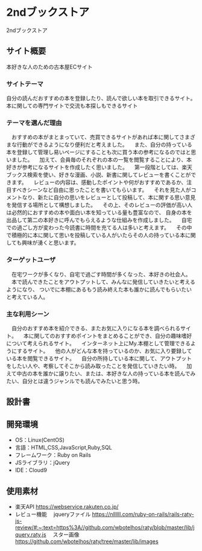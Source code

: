 # 2ndブックストア
2ndブックストア

## サイト概要
本好きな人のための古本屋ECサイト
### サイトテーマ
自分の読んだおすすめの本を登録したり、読んで欲しい本を取引できるサイト。
本に関しての専門サイトで交流も本探しもできるサイト


### テーマを選んだ理由
　おすすめの本がまとまっていて、売買できるサイトがあれば本に関してさまざまな行動ができるようになり便利だと考えました。
　また、自分の持っている本を登録して管理し易いページにすることも次に買う本の参考になるのではと思いました。
　加えて、会員毎のそれぞれの本の一覧を閲覧することにより、本好きが参考になるサイトを作成したく思いました。
　第一段階としては、楽天ブックス検索を使い、好きな漫画、小説、新書に関してレビューを書くことができます。
　レビューの内容は、感動したポイントや何がおすすめであるか、注目すべきシーンなど自由に思ったことを書いてもらいます。
　それを見た人がコメントなり、新たに自分の思いをレビューとして投稿して、本に関する思い意見を発信する場所として構想しました。
　その上、そのレビューの評価が高い人は必然的におすすめの本や面白い本を知っている量も豊富なので、
自身の本を出品して第二の本好きに呼んでもらえるような仕組みを作成しました。
　自宅での過ごし方が変わった今読書に時間を充てる人は多いと考えます。
　その中で積極的に本に関して思いを投稿している人がいたらその人の持っている本に関しても興味が湧くと思います。


### ターゲットユーザ
　在宅ワークが多くなり、自宅で過ごす時間が多くなった、本好きの社会人。
　本で読んできたことをアウトプットして、みんなに発信していきたいと考えるようになり、
ついでに本棚にあるもう読み終えた本も誰かに読んでもらいたいと考えている人。


### 主な利用シーン
　自分のおすすめ本を紹介できる、またお気に入りになる本を調べられるサイト。
　本に関してのおすすめポイントをまとめることができ、自分の趣味嗜好について考えられるサイト。
　インターネット上にMy.本棚として管理できるようにするサイト。
　他の人がどんな本を持っているのか、お気に入り要録している本を閲覧できるサイト。
　自分の所持している本に関して、アウトプットをしたい人や、考察してそこから読み取ったことを発信していきたい時。
　加えて中古の本を誰かに譲りたい、または、本好きな人の持っている本を読んでみたい、自分とは違うジャンルでも読んでみたいと思う時。

## 設計書


## 開発環境
- OS：Linux(CentOS)
- 言語：HTML,CSS,JavaScript,Ruby,SQL
- フレームワーク：Ruby on Rails
- JSライブラリ：jQuery
- IDE：Cloud9

## 使用素材
- 楽天API https://webservice.rakuten.co.jp/
- レビュー機能
　jqueryファイル https://nllllll.com/ruby-on-rails/rails-raty-js-review/#:~:text=https%3A//github.com/wbotelhos/raty/blob/master/lib/jquery.raty.js
　スター画像　https://github.com/wbotelhos/raty/tree/master/lib/images
